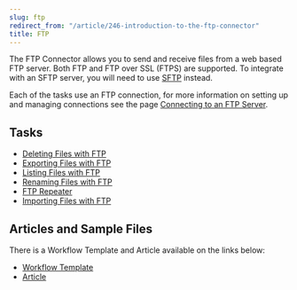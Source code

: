 ```yaml
---
slug: ftp
redirect_from: "/article/246-introduction-to-the-ftp-connector"
title: FTP
---
```

The FTP Connector allows you to send and receive files from a web based FTP server. Both FTP and FTP over SSL (FTPS) are supported. To integrate with an SFTP server, you will need to use [SFTP](sftp) instead.

Each of the tasks use an FTP connection, for more information on setting up and managing connections see the page [Connecting to an FTP Server](connecting-to-an-ftp-server).

## Tasks
 * [Deleting Files with FTP](deleting-files-with-ftp)
 * [Exporting Files with FTP](downloading-files-with-ftp)
 * [Listing Files with FTP](listing-files-with-ftp)
 * [Renaming Files with FTP](renaming-files-with-ftp)
 * [FTP Repeater](ftp-repeater)
 * [Importing Files with FTP](uploading-files-with-ftp)

## Articles and Sample Files
There is a Workflow Template and Article available on the links below:
 * [Workflow Template](https://github.com/zynksoftware/samples/tree/master/Workflow%20Samples)
 * [Article](ftp-to-sage-50-integration)